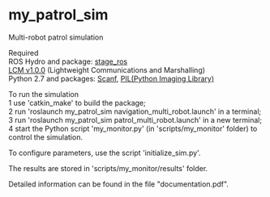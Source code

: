 # my_patrol_sim
Multi-robot patrol simulation

Required </br>
  ROS Hydro and package: [stage_ros](http://wiki.ros.org/stage_ros) <br />
  [LCM v1.0.0](https://github.com/lcm-proj/lcm) (Lightweight Communications and Marshalling) <br />
  Python 2.7 and packages: [Scanf](https://hkn.eecs.berkeley.edu/~dyoo/python/scanf/), [PIL(Python Imaging Library)](http://pythonware.com/products/pil/)

To run the simulation <br />
  1 use 'catkin_make' to build the package; <br />
  2 run 'roslaunch my_patrol_sim navigation_multi_robot.launch' in a terminal; <br />
  3 run 'roslaunch my_patrol_sim patrol_multi_robot.launch' in a new terminal; <br />
  4 start the Python script 'my_monitor.py' (in 'scripts/my_monitor' folder) to control the simulation.

To configure parameters, use the script 'initialize_sim.py'.

The results are stored in 'scripts/my_monitor/results' folder.

Detailed information can be found in the file "documentation.pdf".
